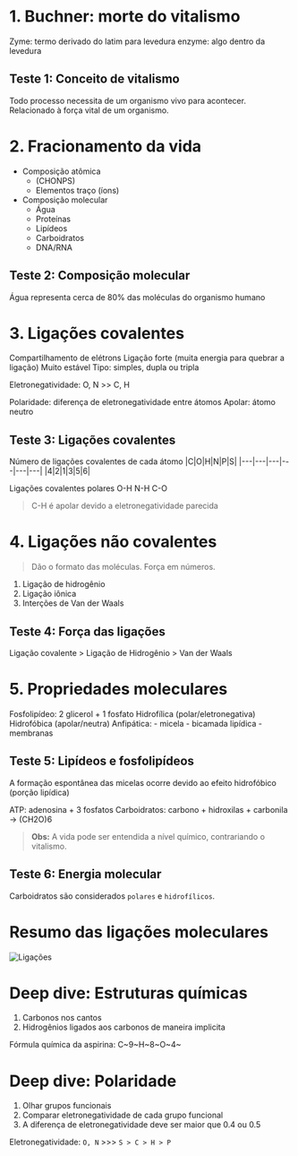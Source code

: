 # 1. Buchner: morte do vitalismo

Zyme: termo derivado do latim para levedura
enzyme: algo dentro da levedura

## Teste 1: Conceito de vitalismo

Todo processo necessita de um organismo vivo para acontecer. Relacionado à força vital de um organismo.

# 2. Fracionamento da vida

- Composição atômica
    - (CHONPS)
    - Elementos traço (íons)
- Composição molecular
    - Água
    - Proteínas
    - Lipídeos
    - Carboidratos
    - DNA/RNA


## Teste 2: Composição molecular

Água representa cerca de 80% das moléculas do organismo humano

# 3. Ligações covalentes

Compartilhamento de elétrons
Ligação forte (muita energia para quebrar a ligação)
Muito estável
Tipo: simples, dupla ou tripla

Eletronegatividade: O, N >> C, H

Polaridade: diferença de eletronegatividade entre átomos
Apolar: átomo neutro

## Teste 3: Ligações covalentes

Número de ligações covalentes de cada átomo
|C|O|H|N|P|S|
|---|---|---|---|---|---|
|4|2|1|3|5|6|

Ligações covalentes polares
O-H
N-H
C-O

> C-H é apolar devido a eletronegatividade parecida

# 4. Ligações não covalentes

> Dão o formato das moléculas. Força em números.

1. Ligação de hidrogênio
2. Ligação iônica
3. Interções de Van der Waals


## Teste 4: Força das ligações

Ligação covalente > Ligação de Hidrogênio > Van der Waals

# 5. Propriedades moleculares

Fosfolipídeo: 2 glicerol + 1 fosfato
Hidrofílica (polar/eletronegativa)
Hidrofóbica (apolar/neutra)
Anfipática:
    - micela
    - bicamada lipídica
    - membranas

## Teste 5: Lipídeos e fosfolipídeos

A formação espontânea das micelas ocorre devido ao efeito hidrofóbico (porção lipídica)

ATP: adenosina + 3 fosfatos
Carboidratos: carbono + hidroxilas + carbonila -> (CH2O)6

> **Obs:** A vida pode ser entendida a nível químico, contrariando o vitalismo.


## Teste 6: Energia molecular

Carboidratos são considerados `polares` e `hidrofílicos`.


# Resumo das ligações moleculares

![Ligações](https://courses.edx.org/assets/courseware/v1/23e4fa4f4c4cb66e3288bb20c343a268/asset-v1:MITx+7.00x+3T2023+type@asset+block/bond_types.png)


# Deep dive: Estruturas químicas

1) Carbonos nos cantos
2) Hidrogênios ligados aos carbonos de maneira implicita

Fórmula química da aspirina: C~9~H~8~O~4~

# Deep dive: Polaridade

1) Olhar grupos funcionais
2) Comparar eletronegatividade de cada grupo funcional
3) A diferença de eletronegatividade deve ser maior que 0.4 ou 0.5

Eletronegatividade: `O, N` >>> `S > C > H > P`
